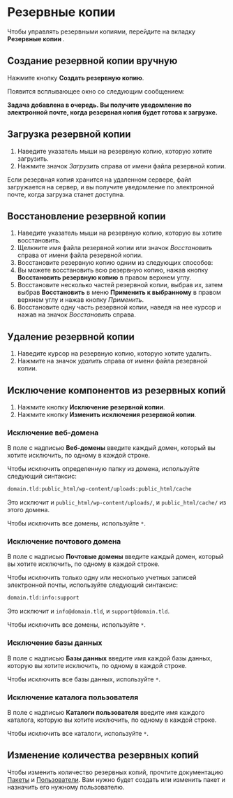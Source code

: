 # Резервные копии

Чтобы управлять резервными копиями, перейдите на вкладку **Резервные копии <i class="fas fa-fw fa-file-archive"></i>**.

## Создание резервной копии вручную

Нажмите кнопку **<i class="fas fa-fw fa-plus-circle"></i> Создать резервную копию**.

Появится всплывающее окно со следующим сообщением:

**Задача добавлена ​​в очередь. Вы получите уведомление по электронной почте, когда резервная копия будет готова к загрузке.**

## Загрузка резервной копии

1. Наведите указатель мыши на резервную копию, которую хотите загрузить.
2. Нажмите значок <i class="fas fa-fw fa-file-download"><span class="visually-hidden">Загрузить</span></i> справа от имени файла резервной копии.

Если резервная копия хранится на удаленном сервере, файл загружается на сервер, и вы получите уведомление по электронной почте, когда загрузка станет доступна.

## Восстановление резервной копии

1. Наведите указатель мыши на резервную копию, которую вы хотите восстановить.
2. Щелкните имя файла резервной копии или значок <i class="fas fa-fw fa-undo"><span class="visually-hidden">Восстановить</span></i> справа от имени файла резервной копии.
3. Восстановите резервную копию одним из следующих способов:
1. Вы можете восстановить всю резервную копию, нажав кнопку **<i class="fas fa-fw fa-undo"></i> Восстановить резервную копию** в правом верхнем углу.
2. Восстановите несколько частей резервной копии, выбрав их, затем выбрав **Восстановить** в меню **Применить к выбранному** в правом верхнем углу и нажав кнопку <i class="fas fa-fw fa-arrow-right"><span class="visually-hidden">Применить</span></i>.
3. Восстановите одну часть резервной копии, наведя на нее курсор и нажав на значок <i class="fas fa-fw fa-undo"><span class="visually-hidden">Восстановить</span></i> справа.

## Удаление резервной копии

1. Наведите курсор на резервную копию, которую хотите удалить.
2. Нажмите на значок <i class="fas fa-fw fa-trash"><span class="visually-hidden">удалить</span></i> справа от имени файла резервной копии.

## Исключение компонентов из резервных копий

1. Нажмите кнопку **<i class="fas fa-fw fa-folder-minus"></i> Исключение резервной копии**.
2. Нажмите кнопку **<i class="fas fa-fw fa-pencil-alt"></i> Изменить исключения резервной копии**.

### Исключение веб-домена

В поле с надписью **Веб-домены** введите каждый домен, который вы хотите исключить, по одному в каждой строке.

Чтобы исключить определенную папку из домена, используйте следующий синтаксис:

```bash
domain.tld:public_html/wp-content/uploads:public_html/cache
```

Это исключит и `public_html/wp-content/uploads/`, и `public_html/cache/` из этого домена.

Чтобы исключить все домены, используйте `*`.

### Исключение почтового домена

В поле с надписью **Почтовые домены** введите каждый домен, который вы хотите исключить, по одному в каждой строке.

Чтобы исключить только одну или несколько учетных записей электронной почты, используйте следующий синтаксис:

```bash
domain.tld:info:support
```

Это исключит и `info@domain.tld`, и `support@domain.tld`.

Чтобы исключить все домены, используйте `*`.

### Исключение базы данных

В поле с надписью **Базы данных** введите имя каждой базы данных, которую вы хотите исключить, по одному в каждой строке.

Чтобы исключить все базы данных, используйте `*`.

### Исключение каталога пользователя

В поле с надписью **Каталоги пользователя** введите имя каждого каталога, которую вы хотите исключить, по одному в каждой строке.

Чтобы исключить все каталоги, используйте `*`.

## Изменение количества резервных копий

Чтобы изменить количество резервных копий, прочтите документацию [Пакеты](../user-guide/packages.md) и [Пользователи](../user-guide/users.md). Вам нужно будет создать или изменить пакет и назначить его нужному пользователю.